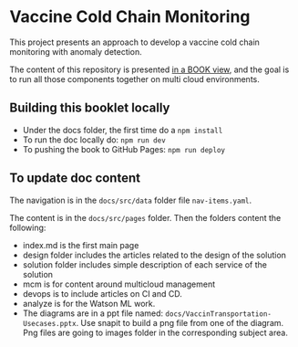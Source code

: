 # Vaccine Cold Chain Monitoring

This project presents an approach to develop a vaccine cold chain monitoring with anomaly detection.

The content of this repository is presented [in a BOOK view](https://ibm-cloud-architecture/vaccine-solution-main/), and the goal is to run all those components together on multi cloud environments.

## Building this booklet locally

* Under the docs folder, the first time do a `npm install`
* To run the doc locally do: `npm run dev`
* To pushing the book to GitHub Pages: `npm run deploy`

## To update doc content

The navigation is in the `docs/src/data` folder file `nav-items.yaml`.

The content is in the `docs/src/pages` folder. Then the folders content the following:

* index.md is the first main page
* design folder includes the articles related to the design of the solution
* solution folder includes simple description of each service of the solution
* mcm is for content around multicloud management
* devops is to include articles on CI and CD.
* analyze is for the Watson ML work.
* The diagrams are in a ppt file named: `docs/VaccinTransportation-Usecases.pptx`. Use snapit to build a png file from one of the diagram. Png files are going to images folder in the corresponding subject area.

